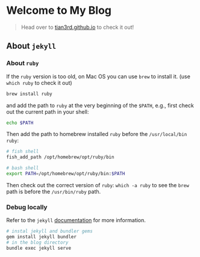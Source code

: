 # Welcome to My Blog

> Head over to [tian3rd.github.io](https://tian3rd.github.io) to check it out!

## About `jekyll`

### About `ruby`

If the `ruby` version is too old, on Mac OS you can use `brew` to install it. (use `which ruby` to check it out)

```bash
brew install ruby
```

and add the path to `ruby` at the very beginning of the `$PATH`, e.g., first check out the current path in your shell:

```bash
echo $PATH
```

Then add the path to homebrew installed `ruby` before the `/usr/local/bin` `ruby`:

```bash
# fish shell
fish_add_path /opt/homebrew/opt/ruby/bin
```

```bash
# bash shell
export PATH=/opt/homebrew/opt/ruby/bin:$PATH
```

Then check out the correct version of `ruby`: `which -a ruby` to see the `brew` path is before the `/usr/bin/ruby` path.

### Debug locally

Refer to the `jekyll` [documentation](https://jekyllrb.com/docs/) for more information.

```bash
# instal jekyll and bundler gems
gem install jekyll bundler
# in the blog directory
bundle exec jekyll serve
```

